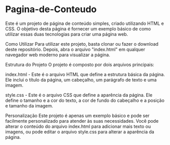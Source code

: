 # Pagina-de-Conteudo

Este é um projeto de página de conteúdo simples, criado utilizando HTML e CSS. O objetivo desta página é fornecer um exemplo básico de como utilizar essas duas tecnologias para criar uma página web.

Como Utilizar
Para utilizar este projeto, basta clonar ou fazer o download deste repositório. Depois, abra o arquivo "index.html" em qualquer navegador web moderno para visualizar a página.

Estrutura do Projeto
O projeto é composto por dois arquivos principais:

index.html - Este é o arquivo HTML que define a estrutura básica da página. Ele inclui o título da página, um cabeçalho, um parágrafo de texto e uma imagem.

style.css - Este é o arquivo CSS que define a aparência da página. Ele define o tamanho e a cor do texto, a cor de fundo do cabeçalho e a posição e tamanho da imagem.

Personalização
Este projeto é apenas um exemplo básico e pode ser facilmente personalizado para atender às suas necessidades. Você pode alterar o conteúdo do arquivo index.html para adicionar mais texto ou imagens, ou pode editar o arquivo style.css para alterar a aparência da página.
